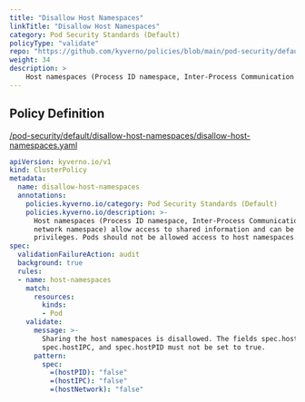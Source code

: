 ```yaml
---
title: "Disallow Host Namespaces"
linkTitle: "Disallow Host Namespaces"
category: Pod Security Standards (Default)
policyType: "validate"
repo: "https://github.com/kyverno/policies/blob/main/pod-security/default/disallow-host-namespaces/disallow-host-namespaces.yaml"
weight: 34
description: >
    Host namespaces (Process ID namespace, Inter-Process Communication namespace, and network namespace) allow access to shared information and can be used to elevate privileges. Pods should not be allowed access to host namespaces.
---
```


## Policy Definition
<a href="https://github.com/kyverno/policies/raw/main//pod-security/default/disallow-host-namespaces/disallow-host-namespaces.yaml" target="-blank">/pod-security/default/disallow-host-namespaces/disallow-host-namespaces.yaml</a>

```yaml
apiVersion: kyverno.io/v1
kind: ClusterPolicy
metadata:
  name: disallow-host-namespaces
  annotations:
    policies.kyverno.io/category: Pod Security Standards (Default)
    policies.kyverno.io/description: >- 
      Host namespaces (Process ID namespace, Inter-Process Communication namespace, and
      network namespace) allow access to shared information and can be used to elevate
      privileges. Pods should not be allowed access to host namespaces.
spec:
  validationFailureAction: audit
  background: true
  rules:
  - name: host-namespaces
    match:
      resources:
        kinds:
        - Pod
    validate:
      message: >-
        Sharing the host namespaces is disallowed. The fields spec.hostNetwork,
        spec.hostIPC, and spec.hostPID must not be set to true.
      pattern:
        spec:
          =(hostPID): "false"
          =(hostIPC): "false"
          =(hostNetwork): "false"
```

